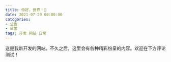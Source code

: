 ```yaml
---
title: 你好，世界！👋
date: 2021-07-29 00:00:00
catogories:
- 公告
- 日常
tags: 开发 网站 日常
---
```


这是我新开发的网站。不久之后，这里会有各种精彩纷呈的内容。欢迎在下方评论测试！

